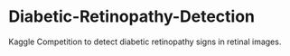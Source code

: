 # Diabetic-Retinopathy-Detection
Kaggle Competition to detect diabetic retinopathy signs in retinal images.
